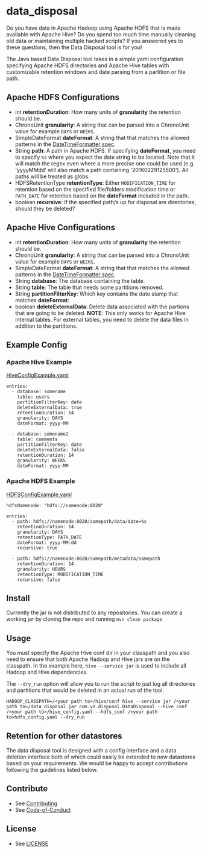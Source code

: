 # data_disposal

Do you have data in Apache Hadoop using Apache HDFS that is made available with Apache Hive? Do you spend
too much time manually cleaning old data or maintaining multiple hacked
scripts? If you answered yes to these questions, then the Data Disposal
tool is for you!

The Java based Data Disposal tool takes in a simple yaml configuration specifying Apache HDFS directories
and Apache Hive tables with customizable retention windows and date parsing from
a partition or file path.

## Apache HDFS Configurations
* int **retentionDuration**: How many units of **granularity** the retention should be.
* ChronoUnit **granularity**: A string that can be parsed into a ChronoUnit value
for example `DAYS` or `WEEKS`.
* SimpleDateFormat **dateFormat**: A string that that matches the allowed patterns in the
[DateTimeFormatter spec](https://docs.oracle.com/javase/8/docs/api/java/time/format/DateTimeFormatter.html).
* String **path**: A path in Apache HDFS. If specifying **dateFormat**, you need to specify `%s` where you expect
the date string to be located. Note that it will match the regex even where a more precise one could be used
(e.g. 'yyyyMMdd' will also match a path containing '20160229125500'). All paths will be treated as globs.
* HDFSRetentionType **retentionType**: Either `MODIFICATION_TIME` for retention
based on the specified file/folders modification time or `PATH_DATE` for retention
based on the **dateFormat** included in the path.
* boolean **recursive**: If the specified path/s up for disposal are directories,
should they be deleted?

## Apache Hive Configurations
* int **retentionDuration**: How many units of **granularity** the retention should be.
* ChronoUnit **granularity**: A string that can be parsed into a ChronoUnit value
for example `DAYS` or `WEEKS`.
* SimpleDateFormat **dateFormat**: A string that that matches the allowed patterns in the
[DateTimeFormatter spec](https://docs.oracle.com/javase/8/docs/api/java/time/format/DateTimeFormatter.html).
* String **database**: The database containing the table.
* String **table**: The table that needs some partitions removed.
* String **partitionFilterKey**: Which key contains the date stamp that matches **dateFormat**:
* boolean **deleteExternalData**: Delete data associated with the partions that are going to
be deleted. **NOTE**: This only works for Apache Hive internal tables. For external tables, you need to
delete the data files in addition to the partitions.

## Example Config
### Apache Hive Example
[HiveConfigExample.yaml](./src/resources/HiveConfigExample.yaml)
```
entries:
  - database: somename
    table: users
    partitionFilterKey: date
    deleteExternalData: true
    retentionDuration: 14
    granularity: DAYS
    dateFormat: yyyy-MM

  - database: somename2
    table: comments
    partitionFilterKey: date
    deleteExternalData: false
    retentionDuration: 14
    granularity: WEEKS
    dateFormat: yyyy-MM
```

### Apache HDFS Example
[HDFSConfigExample.yaml](./src/resources/HDFSConfigExample.yaml)
```
hdfsNamenode: "hdfs://namenode:8020"

entries:
  - path: hdfs://namenode:8020/somepath/data/date=%s
    retentionDuration: 14
    granularity: DAYS
    retentionType: PATH_DATE
    dateFormat: yyyy-MM-dd
    recursive: true

  - path: hdfs://namenode:8020/somepath/metadata/somepath
    retentionDuration: 14
    granularity: HOURS
    retentionType: MODIFICATION_TIME
    recursive: false
```

## Install
Currently the jar is not distributed to any repositories. You can create a working
jar by cloning the repo and running `mvn clean package`

## Usage
You must specify the Apache Hive conf dir in your classpath and you also need to
ensure that both Apache Hadoop and Hive jars are on the classpath. In the example here,
`hive --service jar` is used to include all Hadoop and Hive dependencies.

The `--dry_run` option will allow you to run the script to just log all directories
and partitions that would be deleted in an actual run of the tool.

`HADOOP_CLASSPATH=/<your path to>/hive/conf hive --service jar /<your path to>/data_disposal.jar com.vz.disposal.DataDisposal --hive_conf /<your path to>/hive_config.yaml --hdfs_conf /<your path to>hdfs_config.yaml --dry_run`

## Retention for other datastores
The data disposal tool is designed with a config interface and a data deletion interface both of which could easily be extended
to new datastores based on your requirements. We would be happy to accept contributions following the guidelines listed below.

## Contribute
* See [Contributing](Contributing.md)
* See [Code-of-Conduct](Code-of-Conduct.md)

## License
* See [LICENSE](LICENSE)
